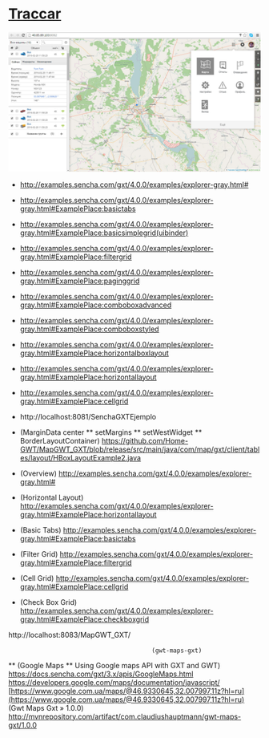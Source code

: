 # [Traccar](http://40.85.89.103:8082/?locale=ru)

![interface1.1.jpg](interface1.1.jpg)



* http://examples.sencha.com/gxt/4.0.0/examples/explorer-gray.html#
* http://examples.sencha.com/gxt/4.0.0/examples/explorer-gray.html#ExamplePlace:basictabs
* http://examples.sencha.com/gxt/4.0.0/examples/explorer-gray.html#ExamplePlace:basicsimplegrid(uibinder)
* http://examples.sencha.com/gxt/4.0.0/examples/explorer-gray.html#ExamplePlace:filtergrid
* http://examples.sencha.com/gxt/4.0.0/examples/explorer-gray.html#ExamplePlace:paginggrid
* http://examples.sencha.com/gxt/4.0.0/examples/explorer-gray.html#ExamplePlace:comboboxadvanced
* http://examples.sencha.com/gxt/4.0.0/examples/explorer-gray.html#ExamplePlace:comboboxstyled
* http://examples.sencha.com/gxt/4.0.0/examples/explorer-gray.html#ExamplePlace:horizontalboxlayout
* http://examples.sencha.com/gxt/4.0.0/examples/explorer-gray.html#ExamplePlace:horizontallayout
* http://examples.sencha.com/gxt/4.0.0/examples/explorer-gray.html#ExamplePlace:cellgrid

* http://localhost:8081/SenchaGXTEjemplo


* (MarginData center ** setMargins ** setWestWidget ** BorderLayoutContainer) https://github.com/Home-GWT/MapGWT_GXT/blob/release/src/main/java/com/map/gxt/client/tables/layout/HBoxLayoutExample2.java

* (Overview) http://examples.sencha.com/gxt/4.0.0/examples/explorer-gray.html#
* (Horizontal Layout) http://examples.sencha.com/gxt/4.0.0/examples/explorer-gray.html#ExamplePlace:horizontallayout
* (Basic Tabs) http://examples.sencha.com/gxt/4.0.0/examples/explorer-gray.html#ExamplePlace:basictabs
* (Filter Grid) http://examples.sencha.com/gxt/4.0.0/examples/explorer-gray.html#ExamplePlace:filtergrid
* (Cell Grid) http://examples.sencha.com/gxt/4.0.0/examples/explorer-gray.html#ExamplePlace:cellgrid
* (Check Box Grid) http://examples.sencha.com/gxt/4.0.0/examples/explorer-gray.html#ExamplePlace:checkboxgrid

http://localhost:8083/MapGWT_GXT/

                                            (gwt-maps-gxt)
** (Google Maps ** Using Google maps API with GXT and GWT) https://docs.sencha.com/gxt/3.x/apis/GoogleMaps.html
                                                           https://developers.google.com/maps/documentation/javascript/
                                                           [https://www.google.com.ua/maps/@46.9330645,32.007997,11z?hl=ru](https://www.google.com.ua/maps/@46.9330645,32.007997,11z?hl=ru)
                                    (Gwt Maps Gxt » 1.0.0) http://mvnrepository.com/artifact/com.claudiushauptmann/gwt-maps-gxt/1.0.0